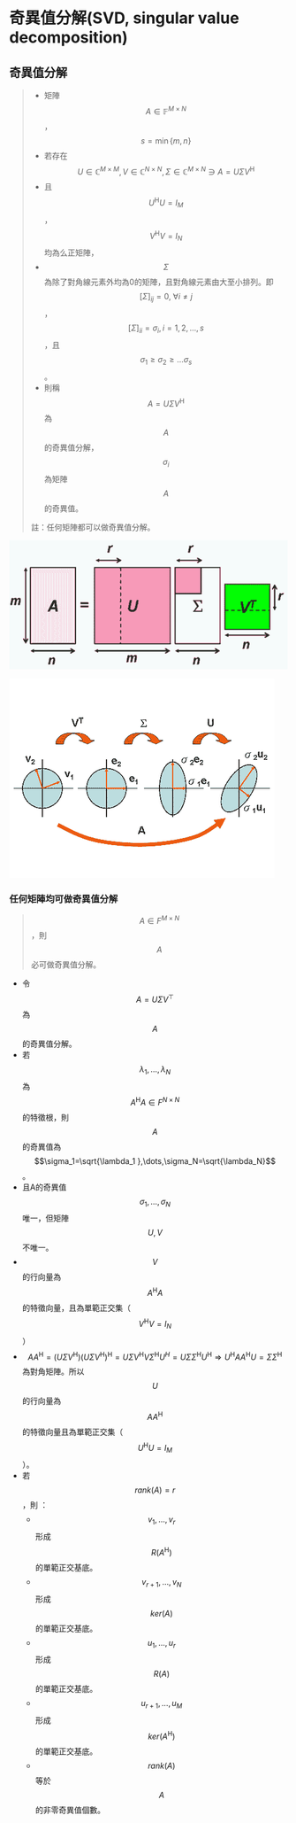 # 奇異值分解\(SVD, singular value decomposition\)

## 奇異值分解

> * 矩陣$$A \in \mathbb{F}^{M \times N}$$，$$s=\min\{m, n\}$$
> * 若存在$$U \in \mathbb{C}^{M \times M}, V \in \mathbb{C}^{N \times N}, \Sigma\in \mathbb{C}^{M \times N} \ni A=U \Sigma V^\mathrm{H}$$
> * 且$$U^\mathrm{H}U=I_M$$，$$V^\mathrm{H}V=I_N$$均為么正矩陣，
> * $$\Sigma$$為除了對角線元素外均為0的矩陣，且對角線元素由大至小排列。即$$[\Sigma]_{ij}=0, ~\forall i \neq j$$，$$[\Sigma]_{ii}=\sigma_i, i=1,2,\dots, s$$，且$$\sigma_1 \geq \sigma_2 \geq \dots \sigma_s$$。
> * 則稱$$A=U \Sigma V^\mathrm{H}$$為$$A$$的奇異值分解，$$\sigma_i$$為矩陣$$A$$的奇異值。
>
> 註：任何矩陣都可以做奇異值分解。

![SVD&#xFF0C;r&#x70BA;&#x77E9;&#x9663;A&#x7684;&#x79E9;&#xFF0C;&#x7B49;&#x65BC;&#x5947;&#x7570;&#x503C;&#x7684;&#x500B;&#x6578;](../../.gitbook/assets/svd-min.png)

![SVD&#x7DDA;&#x6027;&#x8F49;&#x63DB;&#x7684;&#x610F;&#x7FA9;](../../.gitbook/assets/svd_step-min.png)

### 任何矩陣均可做奇異值分解

> $$A \in F^{M \times N}$$，則$$A$$必可做奇異值分解。

* 令$$A=U\Sigma V^\top$$ 為$$A$$的奇異值分解。
* 若$$\lambda_1, \dots,\lambda_N$$ 為$$A^\mathrm{H} A \in F^{N \times N}$$的特徵根，則$$A$$的奇異值為$$\sigma_1=\sqrt{\lambda_1 },\dots,\sigma_N=\sqrt{\lambda_N}$$。
* 且A的奇異值$$\sigma_1,\dots,\sigma_N $$唯一，但矩陣$$U,V$$不唯一。
* $$V$$的行向量為$$A^\mathrm{H} A$$的特徵向量，且為單範正交集（$$V^\mathrm{H}V=I_N$$）
* $$AA^\mathrm{H}=(U\Sigma V^\mathrm{H} ) (U\Sigma V^\mathrm{H} )^\mathrm{H}=U\Sigma V^\mathrm{H} V\Sigma^\mathrm{H} U^H=U\Sigma \Sigma^\mathrm{H} U^\mathrm{H}\Rightarrow U^\mathrm{H} AA^\mathrm{H} U=\Sigma \Sigma^\mathrm{H}$$ 為對角矩陣。所以$$U$$的行向量為$$AA^\mathrm{H}$$ 的特徵向量且為單範正交集（$$U^\mathrm{H}U=I_M$$）。
* 若$$rank(A)=r$$，則
  ：
  * $$v_1,\dots,v_r$$ 形成$$R(A^\mathrm{H})$$的單範正交基底。
  * $$v_{r+1},\dots,v_N$$ 形成$$ker⁡(A)$$的單範正交基底。
  * $$u_1,\dots,u_r$$ 形成$$R(A)$$的單範正交基底。
  * $$u_{r+1},\dots,u_M$$ 形成$$ker⁡(A^\mathrm{H})$$的單範正交基底。
  * $$rank(A)$$等於$$A$$的非零奇異值個數。

